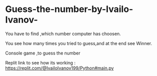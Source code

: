 # Guess-the-number-by-Ivailo-Ivanov-
You have to find ,which number computer has choosen.

You see how many times you tried to guess,and at the end see Winner.

Console game ,to guess the number 

Replit link to see how its working : https://replit.com/@IvailoIvanov199/Python#main.py

